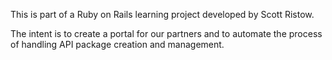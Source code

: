 This is part of a Ruby on Rails learning project developed by Scott Ristow.

The intent is to create a portal for our partners and 
to automate the process of handling API package creation and management.
